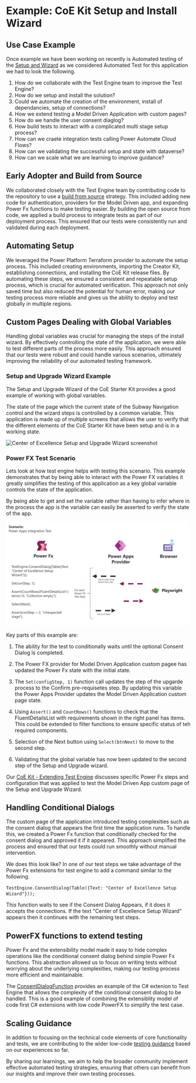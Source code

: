 # Example: CoE Kit Setup and Install Wizard

## Use Case Example

Once example we have been working on recently is Automated testing of the [Setup and Wizard](https://learn.microsoft.com/power-platform/guidance/coe/setup-core-components) as we considered Automated Test for this application we had to look the following.

1. How do we collaborate with the Test Engine team to improve the Test Engine?
2. How do we setup and install the solution?
3. Could we automate the creation of the environment, install of dependancies, setup of connections?
4. How we extend testing a Model Driven Application with custom pages?
5. How do we handle the user consent diaglog?
6. How build tests to interact with a complicated multi stage setup process?
7. How can we craete integration tests calling Power Automate Cloud Flows?
8. How can we validating the successful setup and state with dataverse?
9. How can we scale what we are learning to improve guidance?

## Early Adopter and Build from Source

We collaborated closely with the Test Engine team by contributing code to the repository to use a [build from source](./coe-kit-build-from-source-run-tests.md) strategy. This included adding new code for authentication, providers for the Model Driven app, and expanding Power Fx functions to make testing easier. By building the open source from code, we applied a build process to integrate tests as part of our deployment process. This ensured that our tests were consistently run and validated during each deployment.

## Automating Setup

We leveraged the Power Platform Terraform provider to automate the setup process. This included creating environments, importing the Creator Kit, establishing connections, and installing the CoE Kit release files. By automating these steps, we ensured a consistent and repeatable setup process, which is crucial for automated verification. This approach not only saved time but also reduced the potential for human error, making our testing process more reliable and gives us the ability to deploy and test globally in multiple regions.

## Custom Pages Dealing with Global Variables

Handling global variables was crucial for managing the steps of the install wizard. By effectively controlling the state of the application, we were able to test different parts of the process more easily. This approach ensured that our tests were robust and could handle various scenarios, ultimately improving the reliability of our automated testing framework.

### Setup and Upgrade Wizard Example

The Setup and Upgrade Wizard of the CoE Starter Kit provides a good example of working with global variables. 

The state of the page which the current state of the Subway Navigation control and the wizard steps is controlled by a common variable. This application is made up of multiple screens that allows the user to verify that the different elements of the CoE Starter Kit have been setup and is in a working state.

![Center of Excellence Setup and Upgrade Wizard screenshot](https://learn.microsoft.com/en-us/power-platform/guidance/coe/media/coesetupwizard.png#lightbox)

### Power FX Test Scenario

Lets look at how test engine helps with testing this scenario. This example demonstrates that by being able to interact with the Power FX variables it greatly simplifies the testing of this application as a key global variable controls the state of the application. 

By being able to get and set the variable rather than having to infer where in the process the app is the variable can easily be asserted to verify the state of the app.

![Center of Excellence integration test example diagram that shows the Power FX and interaction with the Power App and Playwright](./media/coe-kit-global-variable-example.png)

Key parts of this example are:

1. The ability for the test to conditionally waits until the optional Consent Dialog is completed.

2. The Power FX provider for Model Driven Application custom pagee has updated the Power Fx state with the initial state.

3. The ```Set(configStep, 1)``` function call updates the step of the upgarde process to the Confirm pre-requisetes step. By updating this variable the Power Apps Provider updates the Model Driven Application custom page state.

4. Using ```Assert()``` and ```CountRows()``` functions to check that the FluentDetailsList with requirements shown in the right panel has items. This could be extended to filter functions to ensure specific status of teh required components.

5. Selection of the Next button using ```Select(btnNext)``` to move to the second step.

6. Validating that the global variable has now been updated to the second step of the Setup and Upgrade wizard.

Our [CoE Kit - Extending Test Engine](./coe-kit-extending-test-engine.md) discusses specific Power Fx steps and configuration that was applied to test the Model Driven App custom page of the Setup and Upgrade Wizard.

## Handling Conditional Dialogs

The custom page of the application introduced testing complexities such as the consent dialog that appears the first time the application runs. To handle this, we created a Power Fx function that conditionally checked for the consent dialog and approved it if it appeared. This approach simplified the process and ensured that our tests could run smoothly without manual intervention.

We does this look like? In one of our test steps we take advantage of the Power Fx extensions for test engine to add a command similar to the following.

```powerfx
TestEngine.ConsentDialog(Table({Text: "Center of Excellence Setup Wizard"}));
```

This function waits to see if the Consent Dialog Appears, if it does it accepts the connections. If the text "Center of Excellence Setup Wizard" appears then it continues with the remaining test steps.

## PowerFX functions to extend testing

Power Fx and the extensibility model made it easy to hide complex operations like the conditional consent dialog behind simple Power Fx functions. This abstraction allowed us to focus on writing tests without worrying about the underlying complexities, making our testing process more efficient and maintainable.

The [ConsentDialogFunction](https://github.com/microsoft/PowerApps-TestEngine/blob/integration/src/testengine.module.mda/ConsentDialogFunction.cs) provides an example of the C# extenion to Test Engine that allows the complexity of the conditional consent dialog to be handled. This is a good example of combining the extensiblity model of code first C# extensions with low code PowerFX to simplify the test case.


## Scaling Guidance

In addition to focusing on the technical code elements of core functionality and tests, we are contributing to the wider low-code [testing guidance](https://github.com/microsoft/PowerApps-TestEngine/blob/grant-archibald-ms/docs/docs/README.md) based on our experiences so far. 

By sharing our learnings, we aim to help the broader community implement effective automated testing strategies, ensuring that others can benefit from our insights and improve their own testing processes.

